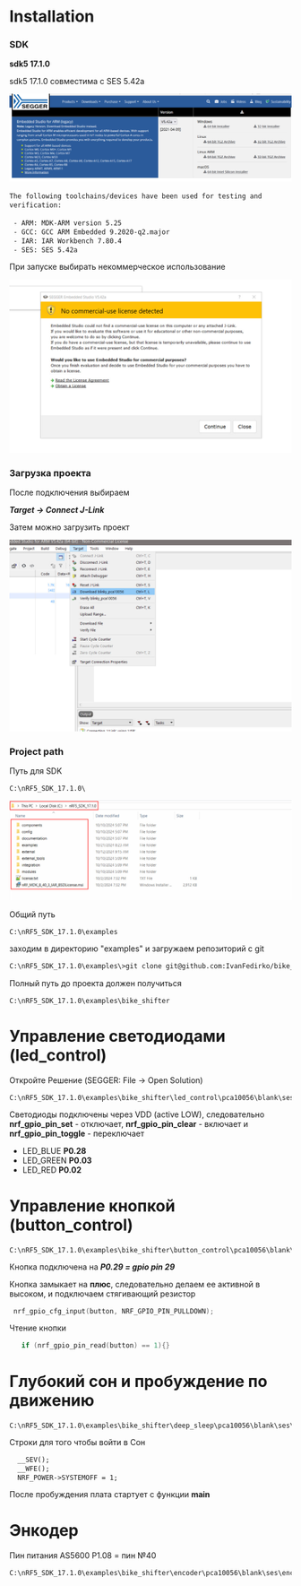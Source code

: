 # Installation

### SDK
**sdk5 17.1.0**

sdk5 17.1.0 совместима с SES 5.42a

![Segger_v5.42a](assets/imgs/Segger_v5.42a.jpg)

```
The following toolchains/devices have been used for testing and verification:
 
 - ARM: MDK-ARM version 5.25   
 - GCC: GCC ARM Embedded 9.2020-q2.major
 - IAR: IAR Workbench 7.80.4
 - SES: SES 5.42a
```

При запуске выбирать некоммерческое использование

![Segger_no_commercial](assets/imgs/Segger_no_commercial.jpg)


### Загрузка проекта

После подключения выбираем

***Target -> Connect J-Link***


Затем можно загрузить проект

![Download_project](assets/imgs/Download_project.jpg)

### Project path

Путь для SDK

```
C:\nRF5_SDK_17.1.0\

```
![Download_project](assets/imgs/sdk_path.jpg)


Общий путь

```
C:\nRF5_SDK_17.1.0\examples
```

заходим в директорию "examples" и загружаем репозиторий с git

```bash
C:\nRF5_SDK_17.1.0\examples\>git clone git@github.com:IvanFedirko/bike_shifter.git
```

Полный путь до проекта должен получиться

```
C:\nRF5_SDK_17.1.0\examples\bike_shifter
```

# Управление светодиодами (led_control)

Откройте Решение (SEGGER: File -> Open Solution)

```
C:\nRF5_SDK_17.1.0\examples\bike_shifter\led_control\pca10056\blank\ses\led_control.emProject
```

Светодиоды подключены через VDD (active LOW), следовательно  **nrf_gpio_pin_set** - отключает, **nrf_gpio_pin_clear** - включает  и **nrf_gpio_pin_toggle** - переключает

* LED_BLUE **P0.28**
* LED_GREEN **P0.03**
* LED_RED **P0.02**


# Управление кнопкой (button_control)

```
C:\nRF5_SDK_17.1.0\examples\bike_shifter\button_control\pca10056\blank\ses\button_control.emProject
```

Кнопка подключена на ***P0.29 = gpio pin 29***

Кнопка замыкает на **плюс**, следовательно делаем ее активной в высоком, и подключаем стягивающий резистор


```c
 nrf_gpio_cfg_input(button, NRF_GPIO_PIN_PULLDOWN);
```

Чтение кнопки

```c
   if (nrf_gpio_pin_read(button) == 1){}
```


# Глубокий сон и пробуждение по движению

```
C:\nRF5_SDK_17.1.0\examples\bike_shifter\deep_sleep\pca10056\blank\ses\deep_sleep.emProject
```

Строки для того чтобы войти в Сон

```
  __SEV();
  __WFE();
  NRF_POWER->SYSTEMOFF = 1;
```

После пробуждения плата стартует с функции **main**

# Энкодер

Пин питания AS5600 P1.08 = пин №40

```
C:\nRF5_SDK_17.1.0\examples\bike_shifter\encoder\pca10056\blank\ses\encoder.emProject
```
